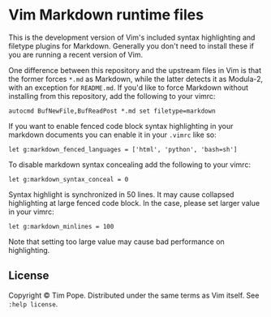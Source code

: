 # Vim Markdown runtime files

This is the development version of Vim's included syntax highlighting and
filetype plugins for Markdown.  Generally you don't need to install these if
you are running a recent version of Vim.

One difference between this repository and the upstream files in Vim is that
the former forces `*.md` as Markdown, while the latter detects it as Modula-2,
with an exception for `README.md`.  If you'd like to force Markdown without
installing from this repository, add the following to your vimrc:

    autocmd BufNewFile,BufReadPost *.md set filetype=markdown

If you want to enable fenced code block syntax highlighting in your markdown
documents you can enable it in your `.vimrc` like so:

    let g:markdown_fenced_languages = ['html', 'python', 'bash=sh']

To disable markdown syntax concealing add the following to your vimrc:

    let g:markdown_syntax_conceal = 0

Syntax highlight is synchronized in 50 lines. It may cause collapsed
highlighting at large fenced code block.
In the case, please set larger value in your vimrc:

    let g:markdown_minlines = 100

Note that setting too large value may cause bad performance on highlighting.

## License

Copyright © Tim Pope.  Distributed under the same terms as Vim itself.
See `:help license`.
